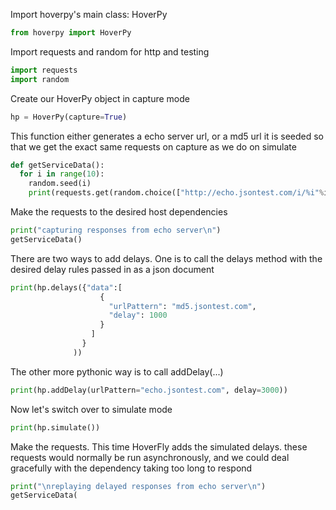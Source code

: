 Import hoverpy's main class: HoverPy 

```python
from hoverpy import HoverPy

```

Import requests and random for http and testing 

```python
import requests
import random

```

Create our HoverPy object in capture mode 

```python
hp = HoverPy(capture=True)

```

This function either generates a echo server url, or a md5 url it is seeded so that we get the exact same requests on capture as we do on simulate 

```python
def getServiceData():
  for i in range(10):
    random.seed(i)
    print(requests.get(random.choice(["http://echo.jsontest.com/i/%i"%i, "http://md5.jsontest.com/?text=%i"%i])).json())

```

Make the requests to the desired host dependencies 

```python
print("capturing responses from echo server\n")
getServiceData()

```

There are two ways to add delays. One is to call the delays method with the desired delay rules passed in as a json document  

```python
print(hp.delays({"data":[
                    {
                      "urlPattern": "md5.jsontest.com",
                      "delay": 1000
                    }
                  ]
                }
              ))

```

The other more pythonic way is to call addDelay(...) 

```python
print(hp.addDelay(urlPattern="echo.jsontest.com", delay=3000))

```

Now let's switch over to simulate mode 

```python
print(hp.simulate())

```

Make the requests. This time HoverFly adds the simulated delays. these requests would normally be run asynchronously, and we could deal gracefully with the dependency taking too long to respond 

```python
print("\nreplaying delayed responses from echo server\n")
getServiceData(

```

